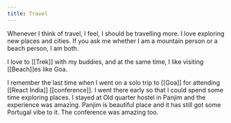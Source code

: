 ```yaml
---
title: Travel
---
```


Whenever I think of travel, I feel, I should be travelling more. I love exploring new places and cities. If you ask me whether I am a mountain person or a beach person, <span class="highlight">I am both</span>.

I love to [[Trek]] with my buddies, and at the same time, I like visiting [[Beach]]es like Goa.

I remember the last time when I went on a solo trip to [[Goa]] for attending [[React India]] [[conference]]. I went there early so that I could spend some time exploring places. I stayed at Old quarter hostel in Panjim and the experience was amazing. Panjim is beautiful place and it has still got some Portugal vibe to it. The conference was amazing too.
